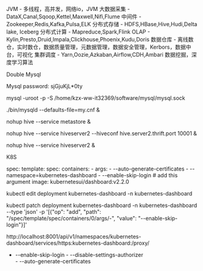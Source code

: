 JVM - 多线程，高并发，网络io，JVM
大数据采集 - DataX,Canal,Sqoop,Kettel,Maxwell,Nifi,Flume
中间件 - Zookeeper,Redis,Kafka,Pulsa,ELK
分布式存储 - HDFS,HBase,Hive,Hudi,Delta lake, Iceberg
分布式计算 - Mapreduce,Spark,Flink
OLAP - Kylin,Presto,Druid,Impala,Clickhouse,Phoenix,Kudu,Doris
数据仓库 - 离线数仓，实时数仓，数据质量管理，元数据管理，数据安全管理，Kerbors，数据中台，可视化
集群调度 - Yarn,Oozie,Azkaban,Airflow,CDH,Ambari
数据挖掘，深度学习算法

Double Mysql

Mysql password: sjGjuKjL*0ty 

mysql -uroot -p -S /home/kzx-ww-it32369/software/mysql/mysql.sock 

./bin/mysqld --defaults-file=my.cnf & 

nohup hive --service metastore &

nohup hive --service hiveserver2 --hiveconf hive.server2.thrift.port 10001  &

nohup hive --service hiveserver2 &

K8S

spec:
  template:
    spec:
      containers:
      - args:
        - --auto-generate-certificates
        - --namespace=kubernetes-dashboard
        - --enable-skip-login                 # add this argument
        image: kubernetesui/dashboard:v2.2.0
        
kubectl edit deployment kubernetes-dashboard -n kubernetes-dashboard

kubectl patch deployment kubernetes-dashboard -n kubernetes-dashboard --type 'json' -p '[{"op": "add", "path": "/spec/template/spec/containers/0/args/-", "value": "--enable-skip-login"}]'

http://localhost:8001/api/v1/namespaces/kubernetes-dashboard/services/https:kubernetes-dashboard:/proxy/

 - --enable-skip-login
          - --disable-settings-authorizer        
          - --auto-generate-certificates
